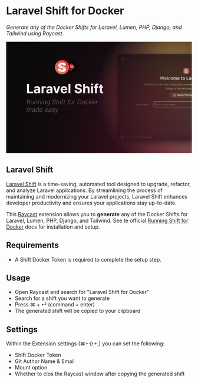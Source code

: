 # Laravel Shift for Docker

_Generate any of the Docker Shifts for Laravel, Lumen, PHP, Django, and Tailwind using Raycast._

![Raycast](./media/laravel-shift-cover.png)

## Laravel Shift
[Laravel Shift](https://laravelshift.com/) is a time-saving, automated tool designed to upgrade, refactor, and analyze Laravel applications. By streamlining the process of maintaining and modernizing your Laravel projects, Laravel Shift enhances developer productivity and ensures your applications stay up-to-date.

This [Raycast](https://www.raycast.com/) extension allows you to **generate** any of the Docker Shifts for Laravel, Lumen, PHP, Django, and Tailwind.
See te official [Running Shift
for Docker](https://laravelshift.com/docker/install) docs for installation and setup.

## Requirements

- A Shift Docker Token is required to complete the setup step.

## Usage

- Open Raycast and search for "Laravel Shift for Docker"
- Search for a shift you want to generate
- Press ⌘ + ↵ (command + enter)
- The generated shift will be copied to your clipboard

## Settings

Within the Extension settings (⌘+⇧+,) you can set the following: 
- Shift Docker Token
- Git Author Name & Email
- Mount option
- Whether to clos the Raycast window after copying the generated shift